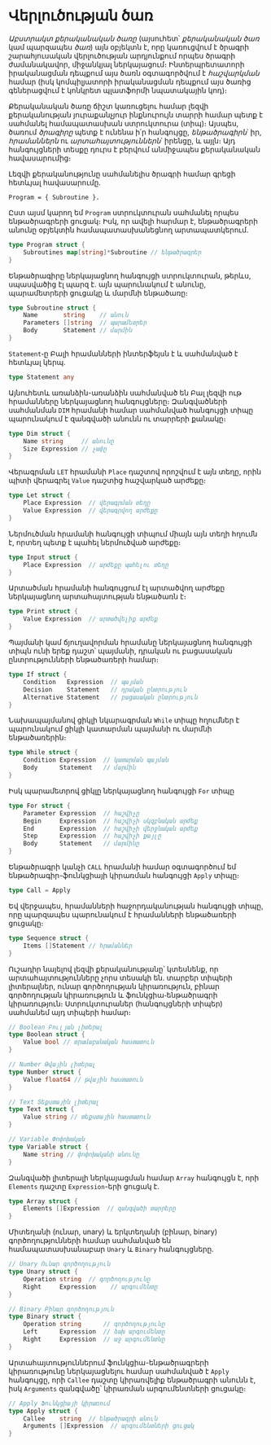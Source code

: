 # Վերլուծության ծառ

_Աբստրակտ քերականական ծառը_ (այսուհետ՝ _քերականական ծառ_ կամ պարզապես _ծառ_) այն օբյեկտն է, որը կառուցվում է ծրագրի շարահյուսական վերլուծության արդյունքում որպես ծրագրի ժամանակավոր, միջանկյալ ներկայացում։ Ինտերպրետատորի իրականացման դեպքում այս ծառն օգտագործվում է _հաշվարկման_ համար (իսկ կոմպիլյատորի իրականացման դեպքում այս ծառից գեներացվում է կոնկրետ պլատֆորմի նպատակային կոդ)։

Քերականական ծառը ճիշտ կառուցելու համար լեզվի քերականության յուրաքանչյուր ինքնուրույն տարրի համար պետք է սահմանել համապատասխան ստրուկտուրա (տիպ)։ Այսպես, ծառում _ծրագիրը_ պետք է ունենա ի՛ր հանգույցը, _ենթածրագիրն_՝ իր, _հրամաններն_ ու _արտահայտություններն_՝ իրենցը, և այլն։ Այդ հանգույցների տեսքը դուրս է բերվում անմիջապես քերականական հավասարումից։ 

Լեզվի քերականությունը սահմանելիս ծրագրի համար գրեցի հետևյալ հավասարումը․

```
Program = { Subroutine }.
```

Ըստ այսմ կարող եմ `Program` ստրուկտուրան սահմանել որպես ենթածրագրերի ցուցակ։ Իսկ, որ ավելի հարմար է, ենթածրագրերի անունը օբյեկտին համապատասխանեցնող արտապատկերում․

```Go
type Program struct {
	Subroutines map[string]*Subroutine // ենթածրագրեր
}
```

Ենթածրագիրը ներկայացնող հանգույցի ստրուկտուրան, թերևս, սպասվածից էլ պարզ է. այն պարունակում է  անունը, պարամետրերի ցուցակը և մարմնի ենթածառը։

```Go
type Subroutine struct {
	Name       string    // անուն
	Parameters []string  // պարամետրեր
	Body       Statement // մարմին
}
```

`Statement`֊ը Բալի հրամանների ինտերֆեյսն է և սահմանված է հետևյալ կերպ․

```Go
type Statement any
```

Այնուհետև առանձին-առանձին սահմանված են Բալ լեզվի ութ հրամանները ներկայացնող հանգույցները։ Զանգվածների սահմանման `DIM` հրամանի համար սահմանված հանգույցի տիպը պարունակում է զանգվածի անունն ու տարրերի քանակը։

```Go
type Dim struct {
	Name string     // անունը
	Size Expression // չափը
}
```

Վերագրման `LET` հրամանի `Place` դաշտով որոշվում է այն տեղը, որին պիտի վերագրել `Value` դաշտից հաշվարկած արժեքը։

```Go
type Let struct {
	Place Expression  // վերագրման տեղը
	Value Expression  // վերագրվող արժեքը
}
```

Ներմուծման հրամանի հանգույցի տիպում միայն այն տեղի հղումն է, որտեղ պետք է պահել ներմուծված արժեքը։

```Go
type Input struct {
	Place Expression  // արժեքը պահելու տեղը
}
```

Արտածման հրամանի հանգույցում էլ արտածվող արժեքը ներկայացնող արտահայտության ենթածառն է։

```Go
type Print struct {
	Value Expression  // արտածվելիք արժեք
}
```

Պայմանի կամ ճյուղավորման հրամանը ներկայացնող հանգույցի տիպն ունի երեք դաշտ՝ պայմանի, դրական ու բացասական ընտրությունների ենթածառերի համար։

```Go
type If struct {
	Condition   Expression  // պայման
	Decision    Statement   // դրական ընտրություն
	Alternative Statement   // բացասական ընտրություն
}
```

Նախապայմանով ցիկլի նկարագրման `While` տիպը հղումներ է պարունակում ցիկլի կատարման պայմանի ու մարմնի ենթածառերին։

```Go
type While struct {
	Condition Expression  // կատարման պայման
	Body      Statement   // մարմին
}
```

Իսկ պարամետրով ցիկլը ներկայացնող հանգույցի `For` տիպը

```Go
type For struct {
	Parameter Expression  // հաշվիչը
	Begin     Expression  // հաշվիչի սկզբնական արժեք
	End       Expression  // հաշվիչի վերջնական արժեք
	Step      Expression  // հաշվիչի քայլը
	Body      Statement   // մարմինը
}
```

Ենթածրագրի կանչի `CALL` հրամանի համար օգտագործում եմ ենթածրագիր-ֆունկցիայի կիրառման հանգույցի `Apply` տիպը։

```Go
type Call = Apply
```

Եվ վերջապես, հրամանների հաջորդականության հանգույցի տիպը, որը պարզապես պարունակում է հրամանների ենթածառերի ցուցակը։

```Go
type Sequence struct {
	Items []Statement // հրամաններ
}
```

Ուշադիր նայելով լեզվի քերականությանը՝ կտեսնենք, որ արտահայտությունները չորս տեսակի են. տարբեր տիպերի լիտերալներ, ունար գործողության կիրառություն, բինար գործողության կիրառություն և ֆունկցիա֊ենթածրագրի կիրառություն։ Ստրուկտուրաներ (հանգույցների տիպեր) սահմանեմ այդ տիպերի համար։ 

```Go
// Boolean Բուլյան լիտերալ
type Boolean struct {
	Value bool // տրամաբանական հաստատուն
}

// Number Թվային լիտերալ
type Number struct {
	Value float64 // թվային հաստատուն
}

// Text Տեքստային լիտերալ
type Text struct {
	Value string // տեքստային հաստատուն
}

// Variable Փոփոխական
type Variable struct {
	Name string // փոփոխականի անունը
}
```

Զանգվածի լիտերալի ներկայացման համար `Array` հանգույցն է, որի `Elements` դաշտը `Expression`-երի ցուցակ է.

```Go
type Array struct {
	Elements []Expression  // զանգվածի տարրերը
}
```

Միտեղանի (ունար, unary) և երկտեղանի (բինար, binary) գործողությունների համար սահմանված են համապատասխանաբար `Unary` և `Binary` հանգույցները.

```Go
// Unary Ունար գործողություն
type Unary struct {
	Operation string  // գործողությունը
	Right     Expression    // արգումենտը
}

// Binary Բինար գործողություն
type Binary struct {
	Operation string      // գործողությունը
	Left      Expression  // ձախ արգումենտը
	Right     Expression  // աջ արգումենտնը
}

```

Արտահայտություններում ֆունկցիա-ենթածրագրերի կիրառությունը ներկայացնելու համար սահմանված է `Apply` հանգույցը, որի `Callee` դաշտը կիրառվելիք ենթածրագրի անունն է, իսկ `Arguments` զանգվածը՝ կիրառման արգումենտների ցուցակը։ 

```Go
// Apply Ֆունկցիայի կիրառում
type Apply struct {
	Callee    string  // ենթածրագրի անուն
	Arguments []Expression  // արգումենտների ցուցակ
}
```

